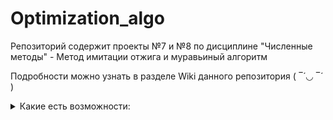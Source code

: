 # Optimization_algo

Репозиторий содержит проекты №7 и №8 по дисциплине "Численные методы" - Метод имитации отжига и муравьиный алгоритм

Подробности можно узнать в разделе Wiki данного репозитория ( ‾́ ◡ ‾́ )   


<details><summary>Какие есть возможности:</summary>

  1. Решение задачи коммивояжера алгоритмом имитации отжига
  2. Решение задачи коммивояжера алгоритмом муравьиной колонии

</details>
